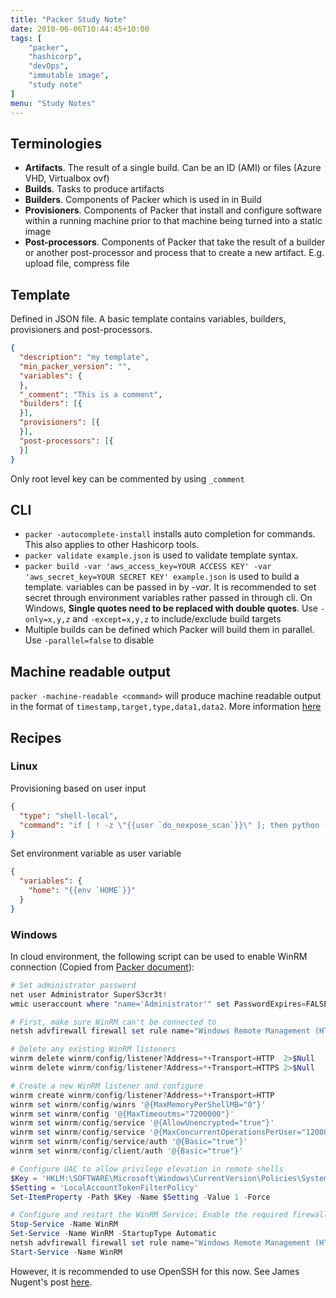```yaml
---
title: "Packer Study Note"
date: 2018-06-06T10:44:45+10:00
tags: [
    "packer",
    "hashicorp",
    "devOps",
    "immutable image",
    "study note"
]
menu: "Study Notes"
---
```


## Terminologies
- **Artifacts**. The result of a single build. Can be an ID (AMI) or files (Azure VHD, Virtualbox ovf)
- **Builds**. Tasks to produce artifacts
- **Builders**. Components of Packer which is used in in Build
- **Provisioners**. Components of Packer that install and configure software within a running machine prior to that machine being turned into a static image
- **Post-processors**. Components of Packer that take the result of a builder or another post-processor and process that to create a new artifact. E.g. upload file, compress file

## Template

Defined in JSON file. A basic template contains variables, builders, provisioners and post-processors.

```json
{
  "description": "my template",
  "min_packer_version": "",
  "variables": {
  },
  "_comment": "This is a comment",
  "builders": [{
  }],
  "provisioners": [{
  }],
  "post-processors": [{
  }]
}
```

Only root level key can be commented by using `_comment`

## CLI

- `packer -autocomplete-install` installs auto completion for commands. This also applies to other Hashicorp tools.
- `packer validate example.json` is used to validate template syntax.
- `packer build -var 'aws_access_key=YOUR ACCESS KEY' -var 'aws_secret_key=YOUR SECRET KEY' example.json` is used to build a template. variables can be passed in by *-var*. It is recommended to set secret through environment variables rather passed in through cli. On Windows, **Single quotes need to be replaced with double quotes**. Use `-only=x,y,z` and `-except=x,y,z` to include/exclude build targets
- Multiple builds can be defined which Packer will build them in parallel. Use `-parallel=false` to disable


## Machine readable output

`packer -machine-readable <command>` will produce machine readable output in the format of `timestamp,target,type,data1,data2`. More information [here](https://www.packer.io/docs/commands/index.html#format-for-machine-readable-output)

## Recipes

### Linux

Provisioning based on user input

``` json
{
  "type": "shell-local",
  "command": "if [ ! -z \"{{user `do_nexpose_scan`}}\" ]; then python -u trigger_nexpose_scan.py; fi"
}
```

Set environment variable as user variable

``` json
{
  "variables": {
    "home": "{{env `HOME`}}"
  }
}
```

### Windows
In cloud environment, the following script can be used to enable WinRM connection (Copied from [Packer document](https://www.packer.io/intro/getting-started/build-image.html)):

```powershell
# Set administrator password
net user Administrator SuperS3cr3t!
wmic useraccount where "name='Administrator'" set PasswordExpires=FALSE

# First, make sure WinRM can't be connected to
netsh advfirewall firewall set rule name="Windows Remote Management (HTTP-In)" new enable=yes action=block

# Delete any existing WinRM listeners
winrm delete winrm/config/listener?Address=*+Transport=HTTP  2>$Null
winrm delete winrm/config/listener?Address=*+Transport=HTTPS 2>$Null

# Create a new WinRM listener and configure
winrm create winrm/config/listener?Address=*+Transport=HTTP
winrm set winrm/config/winrs '@{MaxMemoryPerShellMB="0"}'
winrm set winrm/config '@{MaxTimeoutms="7200000"}'
winrm set winrm/config/service '@{AllowUnencrypted="true"}'
winrm set winrm/config/service '@{MaxConcurrentOperationsPerUser="12000"}'
winrm set winrm/config/service/auth '@{Basic="true"}'
winrm set winrm/config/client/auth '@{Basic="true"}'

# Configure UAC to allow privilege elevation in remote shells
$Key = 'HKLM:\SOFTWARE\Microsoft\Windows\CurrentVersion\Policies\System'
$Setting = 'LocalAccountTokenFilterPolicy'
Set-ItemProperty -Path $Key -Name $Setting -Value 1 -Force

# Configure and restart the WinRM Service; Enable the required firewall exception
Stop-Service -Name WinRM
Set-Service -Name WinRM -StartupType Automatic
netsh advfirewall firewall set rule name="Windows Remote Management (HTTP-In)" new action=allow localip=any remoteip=any
Start-Service -Name WinRM
```

However, it is recommended to use OpenSSH for this now. See James Nugent's post [here](https://operator-error.com/2018/04/16/windows-amis-with-even/).

